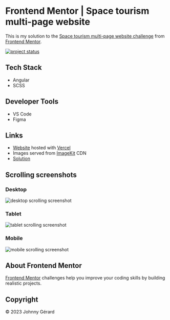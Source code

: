 # Frontend Mentor | Space tourism multi-page website
This is my solution to the [Space tourism multi-page website challenge](https://www.frontendmentor.io/challenges/space-tourism-multipage-website-gRWj1URZ3) from [Frontend Mentor](https://www.frontendmentor.io/).

[![project status](https://img.shields.io/badge/status-work%20in%20progress-red?style=for-the-badge)](https://fem-space-tourism-multi-page-website-jgerard.vercel.app)

## Tech Stack
 - Angular
 - SCSS

## Developer Tools
 - VS Code
 - Figma

## Links
 - [Website](https://fem-space-tourism-multi-page-website-jgerard.vercel.app) hosted with [Vercel](https://vercel.com/)
 - Images served from [ImageKit](https://imagekit.io/) CDN
 - [Solution]()

## Scrolling screenshots
### Desktop
![desktop scrolling screenshot](screenshots/screenshot-desktop.webp)
### Tablet
![tablet scrolling screenshot](screenshots/screenshot-tablet.webp)
### Mobile
![mobile scrolling screenshot](screenshots/screenshot-mobile.webp)

## About Frontend Mentor
[Frontend Mentor](https://www.frontendmentor.io/) challenges help you improve your coding skills by building realistic projects.

## Copyright
© 2023 Johnny Gérard
